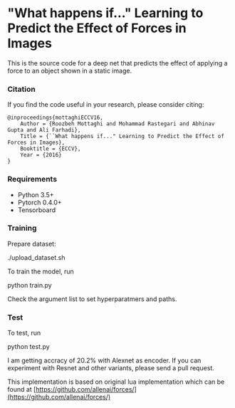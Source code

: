 # "What happens if..." Learning to Predict the Effect of Forces in Images
This is the source code for a deep net that predicts the effect of applying a force to an object shown in a static image.

### Citation
If you find the code useful in your research, please consider citing:
```
@inproceedings{mottaghiECCV16,
    Author = {Roozbeh Mottaghi and Mohammad Rastegari and Abhinav Gupta and Ali Farhadi},
    Title = {``What happens if..." Learning to Predict the Effect of Forces in Images},
    Booktitle = {ECCV},
    Year = {2016}
}
```

### Requirements
- Python 3.5+
- Pytorch 0.4.0+
- Tensorboard

### Training

Prepare dataset: 

./upload_dataset.sh


To train the model, run 


python train.py


Check the argument list to set hyperparatmers and paths.

### Test
To test, run


python test.py


I am getting accracy of 20.2% with Alexnet as encoder. If you can experiment with Resnet and other variants, please send a pull request. 

This implementation is based on original lua implementation which can be found at [https://github.com/allenai/forces/](https://github.com/allenai/forces/)

